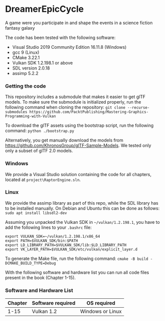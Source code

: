 # DreamerEpicCycle
A game were you participate in and shape the events in a science fiction fantasy galaxy

The code has been tested with the following software:
- Visual Studio 2019 Community Edition 16.11.8 (Windows)
- gcc 9 (Linux)
- CMake 3.22.1
- Vulkan SDK 1.2.198.1 or above
- SDL version 2.0.18
- assimp 5.2.2

### Getting the code
This repository includes a submodule that makes it easier to get glTF models. To make sure the submodule is initialized properly, run the following command when cloning the repository:
`git clone --recurse-submodules https://github.com/PacktPublishing/Mastering-Graphics-Programming-with-Vulkan`

To download the glTF assets using the bootstrap script, run the following command: `python ./bootstrap.py`

Alternatively, you get manually download the models from https://github.com/KhronosGroup/glTF-Sample-Models. We tested only only a subset of glTF 2.0 models.

### Windows
We provide a Visual Studio solution containing the code for all chapters, located at `project\RaptorEngine.sln`.

### Linux
We provide the assimp library as part of this repo, while the SDL library has to be installed manually. On Debian and Ubuntu this can be done as follows:
`sudo apt install libsdl2-dev`

Assuming you unpacked the Vulkan SDK in `~/vulkan/1.2.198.1`, you have to add the following lines to your `.bashrc` file:
```
export VULKAN_SDK=~/vulkan/1.2.198.1/x86_64
export PATH=$VULKAN_SDK/bin:$PATH
export LD_LIBRARY_PATH=$VULKAN_SDK/lib:$LD_LIBRARY_PATH
export VK_LAYER_PATH=$VULKAN_SDK/etc/vulkan/explicit_layer.d
```

To generate the Make file, run the following command:
`cmake -B build -DCMAKE_BUILD_TYPE=Debug`

With the following software and hardware list you can run all code files present in the book (Chapter 1-15).
### Software and Hardware List
| Chapter | Software required | OS required |
| -------- | ------------------------------------ | ----------------------------------- |
| 1-15 | Vulkan 1.2 | Windows or Linux |
